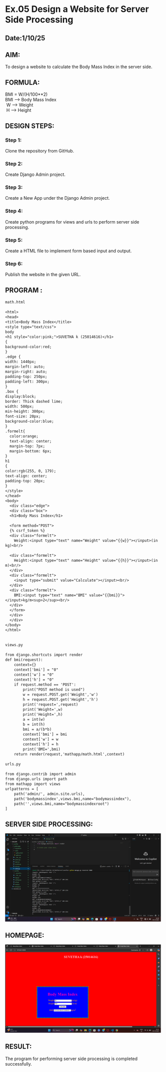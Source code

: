 # Ex.05 Design a Website for Server Side Processing
## Date:1/10/25

## AIM:
 To design a website to calculate the Body Mass Index in the server side.


## FORMULA:
BMI = W/(H/100**2)
<br> BMI --> Body Mass Index
<br> W --> Weight
<br> H --> Height

## DESIGN STEPS:

### Step 1:
Clone the repository from GitHub.

### Step 2:
Create Django Admin project.

### Step 3:
Create a New App under the Django Admin project.

### Step 4:
Create python programs for views and urls to perform server side processing.

### Step 5:
Create a HTML file to implement form based input and output.

### Step 6:
Publish the website in the given URL.

## PROGRAM :

```
math.html

<html>
<head>
<title>Body Mass Index</title>
<style type="text/css">
body
<h1 style="color:pink;">SUVETHA k (25014616)</h1>
{
background-color:red;
}
.edge {
width: 1440px;
margin-left: auto;
margin-right: auto;
padding-top: 250px;
padding-left: 300px;
}
.box {
display:block;
border: Thick dashed lime;
width: 500px;
min-height: 300px;
font-size: 20px;
background-color:blue;
}
.formelt{
  color:orange;
  text-align: center;
  margin-top: 7px;
  margin-bottom: 6px;
}
h1
{
color:rgb(255, 0, 179);
text-align: center;
padding-top: 20px;
}
</style>
</head>
<body>
  <div class="edge">
  <div class="box">
  <h1>Body Mass Index</h1>

  <form method="POST">
  {% csrf_token %}
  <div class="formelt">
    Weight:<input type="text" name="Weight" value="{{w}}"></input>(in kg)<br/>

  <div class="formelt">
    Height:<input type="text" name="Height" value="{{h}}"></input>(in m)<br/>
  </div>
  <div class="formelt">
    <input type="submit" value="Calculate"></input><br/>
  </div>
  <div class="formelt">
    BMI:<input type="text" name="BMI" value="{{bmi}}"></input>kg/m<sup>2</sup><br/>
  </div>
  </form>
  </div>
  </div>
</body>
</html>
    

views.py

from django.shortcuts import render
def bmi(request):
    context={}
    context['bmi'] = "0"
    context['w'] = "0"
    context['h'] = "0"
    if request.method == 'POST':
        print("POST method is used")
        w = request.POST.get('Weight','w')
        h = request.POST.get('Height','h')
        print('request=',request)
        print('Weight=',w)
        print('Height=',h)
        a = int(w)
        b = int(h)
        bmi = a/(b*b)
        context['bmi'] = bmi
        context['w'] = w
        context['h'] = h
        print('BMI=',bmi)
    return render(request,'mathapp/math.html',context)

urls.py

from django.contrib import admin
from django.urls import path
from mathapp import views
urlpatterns = [
    path('admin/', admin.site.urls),
    path('bodymassindex',views.bmi,name="bodymassindex"),
    path('',views.bmi,name="bodymassindexroot")
]

```


## SERVER SIDE PROCESSING:
![alt text](suve1.png)



## HOMEPAGE:

![alt text](<Screenshot (34).png>)



## RESULT:
The program for performing server side processing is completed successfully.
